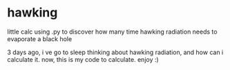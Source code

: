 # hawking
little calc using .py to discover how many time hawking radiation needs to evaporate a black hole

3 days ago, i ve go to sleep thinking about hawking radiation, and how can i calculate it.
now, this is my code to calculate. enjoy :)
